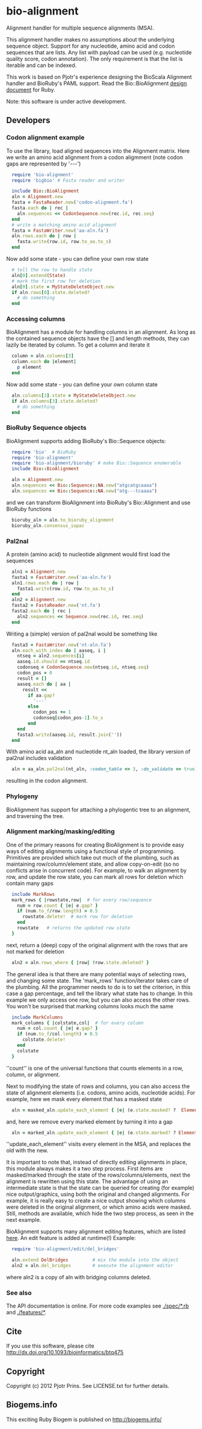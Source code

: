 # bio-alignment

Alignment handler for multiple sequence alignments (MSA).

This alignment handler makes no assumptions about the underlying
sequence object.  Support for any nucleotide, amino acid and codon
sequences that are lists. Any list with payload can be used (e.g.
nucleotide quality score, codon annotation). The only requirement is
that the list is iterable and can be indexed. 

This work is based on Pjotr's experience designing the BioScala
Alignment handler and BioRuby's PAML support. Read the
Bio::BioAlignment
[design
document](https://github.com/pjotrp/bioruby-alignment/blob/master/doc/bio-alignment-design.md)
for Ruby.

Note: this software is under active development.

## Developers

### Codon alignment example

To use the library, load aligned sequences into the Alignment
matrix. Here we write an amino acid alignment from a codon
aligmment (note codon gaps are represented by '---')

```ruby
  require 'bio-alignment'
  require 'bigbio' # Fasta reader and writer

  include Bio::BioAlignment
  aln = Alignment.new
  fasta = FastaReader.new('codon-alignment.fa')
  fasta.each do | rec |
    aln.sequences << CodonSequence.new(rec.id, rec.seq)
  end
  # write a matching amino acid alignment
  fasta = FastaWriter.new('aa-aln.fa')
  aln.rows.each do | row |
    fasta.write(row.id, row.to_aa.to_s)
  end
```

Now add some state - you can define your own row state

```ruby
  # tell the row to handle state
  aln[0].extend(State)
  # mark the first row for deletion
  aln[0].state = MyStateDeleteObject.new
  if aln.rows[0].state.deleted?
    # do something
  end
```

### Accessing columns

BioAlignment has a module for handling columns in an alignment. As
long as the contained sequence objects have the [] and length methods,
they can lazily be iterated by column. To get a column and iterate it

```ruby
  column = aln.columns[3]
  column.each do |element|
    p element
  end
```

Now add some state - you can define your own column state

```ruby
  aln.columns[3].state = MyStateDeleteObject.new
  if aln.columns[3].state.deleted?
    # do something
  end
```

### BioRuby Sequence objects

BioAlignment supports adding BioRuby's Bio::Sequence objects:

```ruby
  require 'bio'  # BioRuby
  require 'bio-alignment'
  require 'bio-alignment/bioruby' # make Bio::Sequence enumerable
  include Bio::BioAlignment

  aln = Alignment.new
  aln.sequences << Bio::Sequence::NA.new("atgcatgcaaaa")
  aln.sequences << Bio::Sequence::NA.new("atg---tcaaaa")
```

and we can transform BioAlignment into BioRuby's Bio::Alignment and
use BioRuby functions

```ruby
  bioruby_aln = aln.to_bioruby_alignment
  bioruby_aln.consensus_iupac
```

### Pal2nal

A protein (amino acid) to nucleotide alignment would first load
the sequences

```ruby
  aln1 = Alignment.new
  fasta1 = FastaWriter.new('aa-aln.fa')
  aln1.rows.each do | row |
    fasta1.write(row.id, row.to_aa.to_s)
  end
  aln2 = Alignment.new
  fasta2 = FastaReader.new('nt.fa')
  fasta2.each do | rec |
    aln2.sequences << Sequence.new(rec.id, rec.seq)
  end
```

Writing a (simple) version of pal2nal would be something like

```ruby
  fasta3 = FastaWriter.new('nt-aln.fa')
  aln.each_with_index do | aaseq, i |
    ntseq = aln2.sequences[i]
    aaseq.id.should == ntseq.id
    codonseq = CodonSequence.new(ntseq.id, ntseq.seq)
    codon_pos = 0
    result = []
    aaseq.each do | aa |
      result <<
        if aa.gap?
          '---'
        else
          codon_pos += 1
          codonseq[codon_pos-1].to_s
        end
    end
    fasta3.write(aaseq.id, result.join(''))
  end
```

With amino acid aa_aln and nucleotide nt_aln loaded, the library
version of pal2nal includes validation

```ruby
  aln = aa_aln.pal2nal(nt_aln, :codon_table => 3, :do_validate => true)
```

resulting in the codon alignment.

### Phylogeny

BioAlignment has support for attaching a phylogentic tree to an
alignment, and traversing the tree.

### Alignment marking/masking/editing

One of the primary reasons for creating BioAlignment is to provide
easy ways of editing alignments using a functional style of
programming. Primitives are provided which take out much of the
plumbing, such as maintaining row/column/element state, and allow
copy-on-edit (so no conflicts arise in concurrent code). For example,
to walk an alignment by row, and update the row state, you can mark
all rows for deletion which contain many gaps

```ruby
  include MarkRows
  mark_rows { |rowstate,row|  # for every row/sequence
    num = row.count { |e| e.gap? }
    if (num.to_f/row.length) > 0.5
      rowstate.delete!  # mark row for deletion
    end
    rowstate   # returns the updated row state
  }
```

next, return a (deep) copy of the original alignment with the rows
that are not marked for deletion

```ruby
  aln2 = aln.rows_where { |row| !row.state.deleted? }
```

The general idea is that there are many potential ways of selecting
rows, and changing some state. The 'mark_rows' function/iterator takes
care of the plumbing. All the programmer needs to do is to set the
criterion, in this case a gap percentage, and tell the library what
state has to change. In this example we only access one row, but you
can also access the other rows. You won't be surprised that marking
columns looks much the same

```ruby
  include MarkColumns
  mark_columns { |colstate,col|  # for every column
    num = col.count { |e| e.gap? }
    if (num.to_f/col.length) > 0.5
      colstate.delete! 
    end
    colstate
  }
```

''count'' is one of the universal functions that counts elements in a
row, column, or alignment.

Next to modifying the state of rows and columns, you can also access
the state of alignment elements (i.e. codons, amino acids, nucleotide
acids). For example, here we mask every element that has a masked
state

```ruby
  aln = masked_aln.update_each_element { |e| (e.state.masked? ?  Element.new("X"):e)}
```

and, here we remove every marked element by turning it into a gap

```ruby
  aln = marked_aln.update_each_element { |e| (e.state.marked? ? Element.new("-"):e)}
```

''update_each_element'' visits every element in the MSA, and replaces
the old with the new. 

It is important to note that, instead of directly editing alignments
in place, this module always makes it a two step process. First items
are masked/marked through the state of the rows/columns/elements, next
the alignment is rewritten using this state. The advantage of using an
intermediate state is that the state can be queried for creating (for
example) nice output/graphics, using both the original and changed
alignments. For example, it is really easy to create a nice output
showing which columns were deleted in the original alignment, or which
amino acids were masked. Still, methods are available, which hide the
two step process, as seen in the next example.

BioAlignment supports many alignment editing features, which are
listed
[here](https://github.com/pjotrp/bioruby-alignment/tree/master/features/edit).
An edit feature is added at runtime(!) Example:

```ruby
  require 'bio-alignment/edit/del_bridges'

  aln.extend DelBridges         # mix the module into the object 
  aln2 = aln.del_bridges        # execute the alignment editor
```

where aln2 is a copy of aln with bridging columns deleted.

### See also

The API documentation is online. For more code examples see
[./spec/*.rb](https://github.com/pjotrp/bioruby-alignment/tree/master/spec) and
[./features/*](https://github.com/pjotrp/bioruby-alignment/tree/master/features).

## Cite

If you use this software, please cite http://dx.doi.org/10.1093/bioinformatics/btq475

## Copyright

Copyright (c) 2012 Pjotr Prins. See LICENSE.txt for further details.

## Biogems.info

This exciting Ruby Biogem is published on http://biogems.info/
